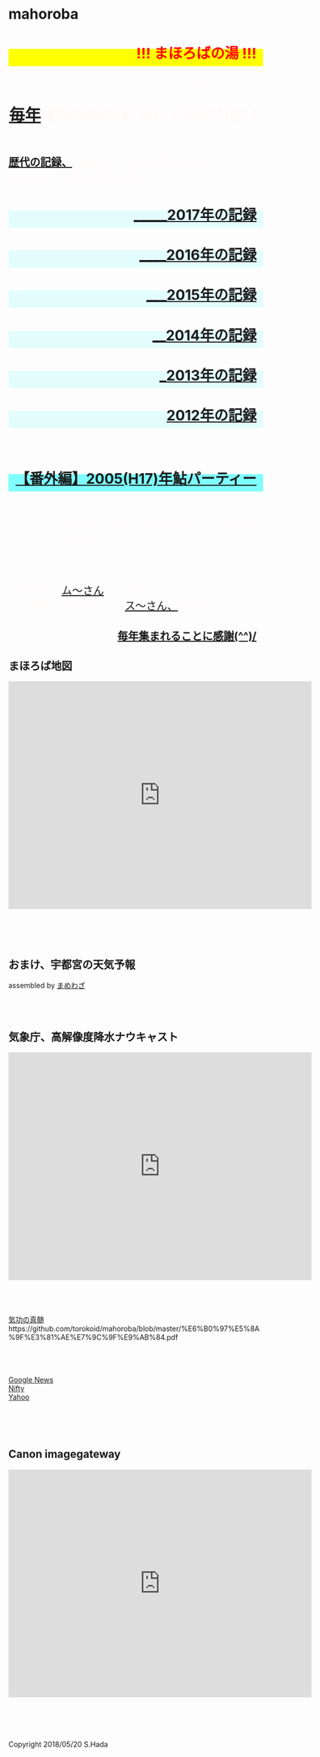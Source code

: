 # mahoroba
 <html lang="ja">
 <head>
 <meta charset="UTF-8">
 <title>まほろば</title>

<style type="text/css">
 p {
color: #fffafa;
font-size: 1.5em;
 }
<!--
 .red {color:#ff0000;}
 .grey {color:#ffffff; background:#999999;}
 .yellow {color:#ff0000; background:#ffff00;}
 .blue {color:#0000ff;}
 .white {color:#ffffff; blinking;}
 .waku {border:2px dotted #99cc66;
　　　　　　line-height: 200%;
　　　　　　padding: 10px;}
 -->

/* 点滅 */
.blinking{
    -webkit-animation:blink 1.5s ease-in-out infinite alternate;
    -moz-animation:blink 1.5s ease-in-out infinite alternate;
    animation:blink 1.5s ease-in-out infinite alternate;
}
@-webkit-keyframes blink{
    0% {opacity:0;}
    100% {opacity:1;}
}
@-moz-keyframes blink{
    0% {opacity:0;}
    100% {opacity:1;}
}
@keyframes blink{
    0% {opacity:0;}
    100% {opacity:1;}
}


body { background-color: #ccffff; }

a.p:hover {
    position: relative;
    text-decoration: none;
}
a.p span {
    display: none;
    position: absolute;
    top: 1em;
    left: 0;
}
a.p:hover span {
    border: none;
    display: block;
    width: 700px;
}

body { background: url(https://torokoid.github.io/mahoroba/96.JPG) repeat-y top center fixed;  background-size:contain; "}  /* CSS */

</style>
<link rel="stylesheet" href="../style.css/" type="text/css">

</head>


<body>

<h1><span class="yellow"><marquee behavior="alternate">!!! まほろばの湯 !!!</marquee></span></h1>
<p align="right"><marquee direction="right" scrollamount="20" width="30%">(^_^)/~hada</marquee></p>

<!-- ヘッダ -->
 <header>
 <h2><span class="white"><strong><p><a href="#" class="p">毎年<span><img src="https://torokoid.github.io/mahoroba/409.JPG" alt="毎年、"></span></a>夏季休暇を利用してお泊り会！</p></strong></span></h2>
 </header>
<p><span class="white"><strong> <p><a href="#" class="p">歴代の記録、<span><img src="https://torokoid.github.io/mahoroba/0216.JPG" alt="歴代の記録、"></span></a>年代のクリックで飛びます。<br/>戻るにはブラウザの戻るボタンで！ </p></strong></span></p>
<div style="background: url(https://torokoid.github.io/mahoroba/454.JPG) no-repeat top center; background-size:contain;"><h1><span style="color:#ff0000; background-color:rgb(0,255,255,0.1)"><marquee behavior="alternate"><a href="https://torokoid.github.io/mahoroba_2017/">_____2017年の記録</a> </marquee></span></h1>
<p><h1><span style="color:#ff0000; background-color:rgb(0,255,255,0.1)"><marquee behavior="alternate"><a href="https://torokoid.github.io/mahoroba_2016/">____2016年の記録</a> </marquee></span></h1></p>
<p><h1><span style="color:#ff0000; background-color:rgb(0,255,255,0.1)"><marquee behavior="alternate"><a href="https://torokoid.github.io/mahoroba_2015/">___2015年の記録</a> </marquee></span></h1></p>
<p><h1><span style="color:#ff0000; background-color:rgb(0,255,255,0.1)"><marquee behavior="alternate"><a href="https://torokoid.github.io/mahoroba_2014/">__2014年の記録</a> </marquee></span></h1></p>
<p><h1><span style="color:#ff0000; background-color:rgb(0,255,255,0.1)"><marquee behavior="alternate"><a href="https://torokoid.github.io/mahoroba_2013/">_2013年の記録</a> </marquee></span></h1></p>
<p><h1><span style="color:#ff0000; background-color:rgb(0,255,255,0.1)"><marquee behavior="alternate"><a href="https://torokoid.github.io/mahoroba_2012/">2012年の記録</a> </marquee></span></h1>
<p>&#160;</p>
<p><h1><span style="color:#ff0000; background-color:rgb(0,255,255,0.5);"><marquee behavior="alternate"><a href="https://opa.cig2.imagegateway.net/s/cp/GtrPJYyVR4E" target="_blank">【番外編】2005(H17)年鮎パーティー</a> </marquee></span></h1></p>
<br/>
   <p>スタートは宇都宮駅、西口の川で鮎焼きしたのが始まりでした。2004年でしたか？</p>
<p>&#160;</p>

<p>宿泊予約は<a href="#" class="p">ム～さん<span><img src="https://torokoid.github.io/mahoroba/0240.JPG" alt="ム～さん"></span></a>のご尽力！
   <br/>
いつも遠くからおいでの<a href="#" class="p">ス～さん、<span><img src="https://torokoid.github.io/mahoroba/6645.JPG" alt="ス～さん、"></span></a>お気をつけて！</p>
      <h2> 
      <span class="blue"><strong><marquee behavior="alternate"> <a href="https://torokoid.github.io/mahoroba/181.JPG">毎年集まれることに感謝(^^)/ </a></marquee></strong></span></h2>
      <section>
 <h2>まほろば地図</h2>
 <iframe src="https://www.google.com/maps/embed?pb=!1m10!1m8!1m3!1d3613.6261617544483!2d140.1364481031006!3d36.765441082837135!3m2!1i1024!2i768!4f13.1!5e0!3m2!1sja!2sjp!4v1527029841980" width="600" height="450" frameborder="0" style="border:0" allowfullscreen></iframe>
       </section>
      <p>&#160;</p>
<h2>おまけ、宇都宮の天気予報</h2>
<div class="mamewaza_weather"><div><div class="mamewaza_weather_exp"><span class="mamewaza_assembled">assembled by <a href="http://mamewaza.com/tools/" target="_blank" rel="nofollow">まめわざ</a></span></div></div></div><script type="text/javascript" src="https://mamewaza.net/weather.js?151209"></script><script type="text/javascript">mamewaza_weather({layout:"horizontal",when:"7days",explanation:true,region:"090010",style:"div.mamewaza_weather > div{background-color:#00ff99;background-image:-webkit-gradient(linear,left top,left bottom,from(rgba(255,255,255,0.7)),to(rgba(255,255,255,0)));background-image:-webkit-linear-gradient(top,rgba(255,255,255,0.7),rgba(255,255,255,0));background-image:linear-gradient(to bottom,rgba(255,255,255,0.7),rgba(255,255,255,0));background-position:0 0;background-repeat:repeat;background-size:auto auto;}div.mamewaza_weather th,div.mamewaza_weather td,div.mamewaza_weather div.mamewaza_weather_exp{padding:10px;}div.mamewaza_weather > div{padding:10px;border:4px solid #00ff99;border-image:url('data:image/svg+xml,%3C%3Fxml%20version%3D%221.0%22%20encoding%3D%22utf-8%22%3F%3E%0A%3Csvg%20viewBox%3D%220%200%2032%2032%22%20version%3D%221.1%22%20xmlns%3D%22http%3A%2F%2Fwww.w3.org%2F2000%2Fsvg%22%20width%3D%2232px%22%20height%3D%2232px%22%3E%0A%3Cpath%20d%3D%22M%2016%2028%20C%2020.5034%2028%2024.657%2029.4884%2028%2032%20C%2028%2029.7908%2029.7908%2028%2032%2028%20C%2029.4884%2024.657%2028%2020.5034%2028%2016%20C%2028%2011.4966%2029.4884%207.343%2032%204%20C%2029.7908%204%2028%202.2092%2028%200%20C%2024.657%202.5116%2020.5034%204%2016%204%20C%2011.4966%204%207.343%202.5116%204%200%20C%204%202.2092%202.2092%204%200%204%20C%202.5116%207.343%204%2011.4966%204%2016%20C%204%2020.5034%202.5116%2024.657%200%2028%20C%202.2092%2028%204%2029.7908%204%2032%20C%207.343%2029.4884%2011.4966%2028%2016%2028%20Z%22%20fill%3D%22%2300ff99%22%2F%3E%0A%3C%2Fsvg%3E') 4/1/1 round;font-size:14px;}div.mamewaza_weather th,div.mamewaza_weather td{border:none;border-bottom:1px dashed #0099ff;}div.mamewaza_weather,div.mamewaza_weather a{color:#0066ff;}div.mamewaza_weather span.mamewaza_weather_icon{color:#3366ff;font-size:36px;text-shadow:#ffffff 0 0 1px,#ffffff 0 0 1px,#ffffff 0 0 1px,#ffffff 0 0 1px,#ffffff 0 0 1px,#ffffff 0 0 2px,#ffffff 0 0 2px,#ffffff 0 0 2px,#ffffff 0 0 2px,#ffffff 0 0 2px,#3366ff 0 0 3px,#3366ff 0 0 3px,#3366ff 0 0 3px,#3366ff 0 0 3px,#3366ff 0 0 3px,#3366ff 0 0 3px,#3366ff 0 0 3px,#3366ff 0 0 3px,#3366ff 0 0 3px,#3366ff 0 0 3px;}div.mamewaza_weather div.mamewaza_weather_exp,div.mamewaza_weather div.mamewaza_weather_exp a{color:#000000;font-size:12px;}div.mamewaza_weather td.mamewaza_weather_sat,div.mamewaza_weather td.mamewaza_weather_sat span.mamewaza_weather_icon{color:#ff6600;}div.mamewaza_weather td.mamewaza_weather_sun,div.mamewaza_weather td.mamewaza_weather_sun span.mamewaza_weather_icon{color:#f00;}"})</script>
<p>&#160;</p>
      <section>
<h2>気象庁、高解像度降水ナウキャスト</h2>
 <iframe src="https://www.jma.go.jp/jp/highresorad/" width="600" height="450" frameborder="0" style="border:0" allowfullscreen></iframe>
       </section>
       <p>&#160;</p>
<section>
 <a href="https://github.com/torokoid/mahoroba/blob/master/%E6%B0%97%E5%8A%9F%E3%81%AE%E7%9C%9F%E9%AB%84.pdf">気功の真髄</a>
       </section>       
       https://github.com/torokoid/mahoroba/blob/master/%E6%B0%97%E5%8A%9F%E3%81%AE%E7%9C%9F%E9%AB%84.pdf
             <p>&#160;</p>
                  <section>
 <a href="https://news.google.com/u/2/?taa=1&pageId=none&hl=ja&gl=JP&ceid=JP:ja">Google News</a>
       </section>
      <section>
 <a href="https://www.nifty.com/">Nifty</a>
       </section>
      <section>
 <a href="https://www.yahoo.co.jp/">Yahoo</a>
       </section>
      <p>&#160;</p>
            <section>
 <h2>Canon imagegateway</h2>
 <iframe src="https://ptl.imagegateway.net/top" width="600" height="450" frameborder="0" style="border:0" allowfullscreen></iframe>
       </section>
      <p>&#160;</p>

<!-- フッタ -->
 <footer>
 Copyright 2018/05/20 S.Hada
 </footer>
